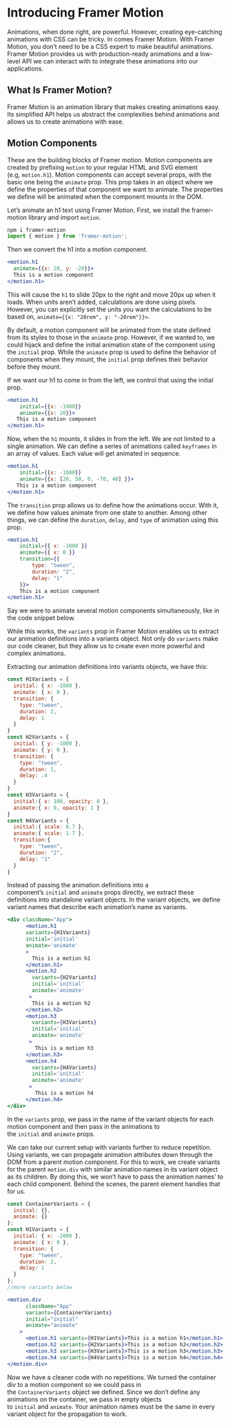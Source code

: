 # Introducing Framer Motion

Animations, when done right, are powerful. However, creating eye-catching animations with CSS can be tricky. In comes Framer Motion. With Framer Motion, you don’t need to be a CSS expert to make beautiful animations. Framer Motion provides us with production-ready animations and a low-level API we can interact with to integrate these animations into our applications.

## What Is Framer Motion?

Framer Motion is an animation library that makes creating animations easy. Its simplified API helps us abstract the complexities behind animations and allows us to create animations with ease.

## Motion Components

These are the building blocks of Framer motion. Motion components are created by prefixing `motion` to your regular HTML and SVG element (e.g, `motion.h1`). Motion components can accept several props, with the basic one being the `animate` prop. This prop takes in an object where we define the properties of that component we want to animate. The properties we define will be animated when the component mounts in the DOM.

Let’s animate an h1 text using Framer Motion. First, we install the framer-motion library and import `motion`.

```jsx
npm i framer-motion
import { motion } from 'framer-motion';
```

Then we convert the h1 into a motion component.

```jsx
<motion.h1 
  animate={{x: 20, y: -20}}>
  This is a motion component
</motion.h1>
```

This will cause the `h1` to slide 20px to the right and move 20px up when it loads. When units aren’t added, calculations are done using pixels. However, you can explicitly set the units you want the calculations to be based on, `animate={{x: "20rem", y: "-20rem"}}>`.

By default, a motion component will be animated from the state defined from its styles to those in the `animate` prop. However, if we wanted to, we could hijack and define the initial animation state of the component using the `initial` prop. While the `animate` prop is used to define the behavior of components when they mount, the `initial` prop defines their behavior before they mount.

If we want our h1 to come in from the left, we control that using the initial prop.

```jsx
<motion.h1
    initial={{x: -1000}}
    animate={{x: 20}}>
   This is a motion component
</motion.h1>
```

Now, when the `h1` mounts, it slides in from the left.
We are not limited to a single animation. We can define a series of animations called `keyframes` in an array of values. Each value will get animated in sequence.

```jsx
<motion.h1
    initial={{x: -1000}}
    animate={{x: [20, 50, 0, -70, 40] }}>
   This is a motion component
</motion.h1>
```

The `transition` prop allows us to define how the animations occur. With it, we define how values animate from one state to another. Among other things, we can define the `duration`, `delay`, and `type` of animation using this prop.

```jsx
<motion.h1
    initial={{ x: -1000 }}
    animate={{ x: 0 }}
    transition={{
        type: "tween",
        duration: "2",
        delay: "1"
    }}>
    This is a motion component
</motion.h1>
```

Say we were to animate several motion components simultaneously, like in the code snippet below.

While this works, the `variants` prop in Framer Motion enables us to extract our animation definitions into a variants object. Not only do `variants` make our code cleaner, but they allow us to create even more powerful and complex animations.

Extracting our animation definitions into variants objects, we have this:

```jsx
const H1Variants = {
  initial: { x: -1000 },
  animate: { x: 0 },
  transition: {
    type: "tween",
    duration: 2,
    delay: 1
  }
} 
const H2Variants = {
  initial: { y: -1000 },
  animate: { y: 0 },
  transition: {
    type: "tween",
    duration: 1,
    delay: .4
  }
}
const H3Variants = {
  initial:{ x: 100, opacity: 0 },
  animate:{ x: 0, opacity: 1 }
}
const H4Variants = {
  initial:{ scale: 0.7 },
  animate:{ scale: 1.7 },
  transition:{
    type: "tween",
    duration: "2",
    delay: "1"
  }
}
```

Instead of passing the animation definitions into a component’s `initial` and `animate` props directly, we extract these definitions into standalone variant objects. In the variant objects, we define variant names that describe each animation’s name as variants.

```jsx
<div className="App">
      <motion.h1
      variants={H1Variants}
      initial='initial'
      animate='animate'
      >
        This is a motion h1
      </motion.h1>
      <motion.h2  
        variants={H2Variants}
        initial='initial'
        animate='animate'
       >
        This is a motion h2
      </motion.h2>
      <motion.h3
        variants={H3Variants}
        initial='initial'
        animate='animate'
       >
         This is a motion h3
      </motion.h3>
      <motion.h4
        variants={H4Variants}
        initial='initial'
        animate='animate'
       >
         This is a motion h4
      </motion.h4>
</div>
```

In the `variants` prop, we pass in the name of the variant objects for each motion component and then pass in the animations to the `initial` and `animate` props.

We can take our current setup with variants further to reduce repetition. Using variants, we can propagate animation attributes down through the DOM from a parent motion component. For this to work, we create variants for the parent `motion.div` with similar animation names in its variant object as its children. By doing this, we won’t have to pass the animation names’ to each child component. Behind the scenes, the parent element handles that for us.

```jsx
const ContainerVariants = {
  initial: {},
  animate: {}
};
const H1Variants = {
  initial: { x: -1000 },
  animate: { x: 0 },
  transition: {
    type: "tween",
    duration: 2,
    delay: 1
  }
};
//more variants below

<motion.div
      className="App"
      variants={ContainerVariants}
      initial="initial"
      animate="animate"
    >
      <motion.h1 variants={H1Variants}>This is a motion h1</motion.h1>
      <motion.h2 variants={H2Variants}>This is a motion h2</motion.h2>
      <motion.h3 variants={H3Variants}>This is a motion h3</motion.h3>
      <motion.h4 variants={H4Variants}>This is a motion h4</motion.h4>
</motion.div>
```

Now we have a cleaner code with no repetitions. We turned the container div to a motion component so we could pass in the `ContainerVariants` object we defined. Since we don’t define any animations on the container, we pass in empty objects to `initial` and `animate`. Your animation names must be the same in every variant object for the propagation to work.